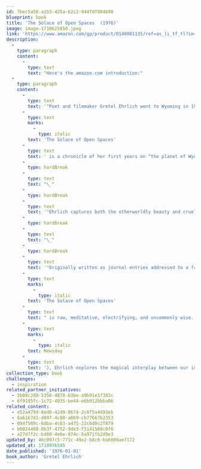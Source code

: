 ```yaml
---
id: 7bec5a58-a1b3-425a-b2c2-944fdf084b98
blueprint: book
title: 'The Solace of Open Spaces  (1976)'
image: image-1710625650.jpeg
link: 'https://www.amazon.com/gp/product/0140081135/ref=as_li_tf_tl?ie=UTF8&tag=jainthwo-20&linkCode=as2&camp=1789&creative=9325&creativeASIN=0140081135'
description:
  -
    type: paragraph
    content:
      -
        type: text
        text: "Here's the amazon.com introduction:"
  -
    type: paragraph
    content:
      -
        type: text
        text: '"Poet and filmmaker Gretel Ehrlich went to Wyoming in 1975 to make the first in a series of documentaries when her partner died. Ehrlich stayed on and found she couldn’t leave. '
      -
        type: text
        marks:
          -
            type: italic
        text: 'The Solace of Open Spaces'
      -
        type: text
        text: ' is a chronicle of her first years on “the planet of Wyoming,” a personal journey into a place, a feeling, and a way of life.'
      -
        type: hardBreak
      -
        type: text
        text: "\_"
      -
        type: hardBreak
      -
        type: text
        text: '"Ehrlich captures both the otherworldly beauty and cruelty of the natural forces—the harsh wind, bitter cold, and swiftly changing seasons—in the remote reaches of the American West. She brings depth, tenderness, and humor to her portraits of the peculiar souls who also call it home: hermits and ranchers, rodeo cowboys and schoolteachers, dreamers and realists. Together, these essays form an evocative and vibrant tribute to the life Ehrlich chose and the geography she loves.'
      -
        type: hardBreak
      -
        type: text
        text: "\_"
      -
        type: hardBreak
      -
        type: text
        text: '"Originally written as journal entries addressed to a friend, '
      -
        type: text
        marks:
          -
            type: italic
        text: 'The Solace of Open Spaces'
      -
        type: text
        text: " is raw, meditative, electrifying, and uncommonly wise. In prose “as expansive as a Wyoming vista, as charged as a bolt of prairie lightning”\_("
      -
        type: text
        marks:
          -
            type: italic
        text: Newsday
      -
        type: text
        text: '), Ehrlich explores the magical interplay between our interior lives and the world around us."'
collection_type: book
challenges:
  - inspiration
related_partner_initiatives:
  - 5b08c208-5356-4878-b3be-a9b91e1f383c
  - 6f9195fc-1c72-4935-be44-e6b912bbba06
related_content:
  - e52a479d-8ed0-42d9-8674-2c8f5a4d93eb
  - 8a6167d1-d897-4c80-a069-cb77667b2353
  - 094f509c-6dba-4c63-a475-22cbd0c2f879
  - b6024468-0b3f-4752-9de3-f5141560c0f6
  - a27d7f2c-bd60-4e6e-874c-5a971fb2d9e3
updated_by: 46c097c5-771c-49e2-b8c6-ba6009ae7172
updated_at: 1718976585
date_published: '1976-01-01'
book_author: 'Gretel Ehrlich'
---
```

